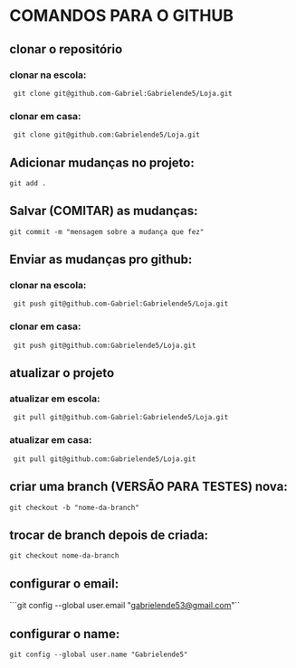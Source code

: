 # COMANDOS PARA O GITHUB

## clonar o repositório

### clonar na escola: 

``` git clone git@github.com-Gabriel:Gabrielende5/Loja.git```

### clonar em casa:

``` git clone git@github.com:Gabrielende5/Loja.git```

## Adicionar mudanças no projeto: 

```git add .```

## Salvar (COMITAR) as mudanças:

```git commit -m "mensagem sobre a mudança que fez"```

## Enviar as mudanças pro github: 

### clonar na escola: 

``` git push git@github.com-Gabriel:Gabrielende5/Loja.git```

### clonar em casa:

``` git push git@github.com:Gabrielende5/Loja.git```

## atualizar o projeto

### atualizar em escola: 

``` git pull git@github.com-Gabriel:Gabrielende5/Loja.git```

### atualizar em casa:

``` git pull git@github.com:Gabrielende5/Loja.git```


## criar uma branch (VERSÃO PARA TESTES) nova:

``` git checkout -b "nome-da-branch" ```

## trocar de branch depois de criada:

```git checkout nome-da-branch```

## configurar o email:

```git config --global user.email "gabrielende53@gmail.com"``

## configurar o name:

```git config --global user.name "Gabrielende5"```

